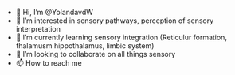 - 👋 Hi, I’m @YolandavdW
- 👀 I’m interested in sensory pathways, perception of sensory interpretation
- 🌱 I’m currently learning sensory integration (Reticulur formation, thalamusm hippothalamus, limbic system)
- 💞️ I’m looking to collaborate on all things sensory
- 📫 How to reach me 

<!---
YolandavdW/YolandavdW is a ✨ special ✨ repository because its `README.md` (this file) appears on your GitHub profile.
You can click the Preview link to take a look at your changes.
--->
